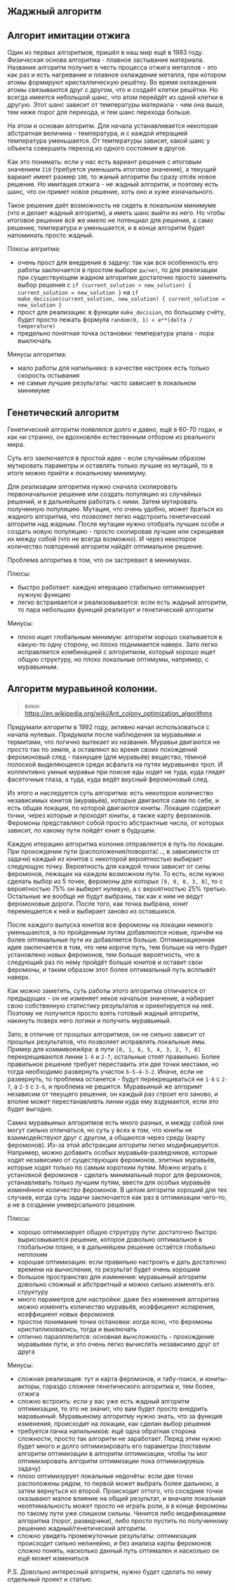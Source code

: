 
## Жаджный алгоритм





## Алгорит имитации отжига

Один из первых алгоритмов, пришёл в наш мир ещё в 1983 году.
Физическая основа алгоритма - плавное застывание материала.
Название алгоритм получил в честь процесса отжига металлов - это как раз и есть
нагревание и плавное охлаждение металла, при котором атомы формируют
кристаллическую решётку.
Во время охлаждения атомы связываются друг с другом, что и создаёт клетки
решётки.
Но всегда имеется небольшой шанс, что атом перейдёт из одной клетки в другую.
Этот шанс зависит от температуры материала - чем она выше, тем ниже порог для
перехода, и тем шанс перехода больше.

На этом и основан алгоритм.
Для начала устанавливается некоторая абстратная величина - температура, и с
каждой итерацией температура уменьшается.
От температуры зависит, какой шанс у объекта совершить переход из одного
состояния в другое.

Как это понимать: если у нас есть вариант решения с итоговым значением  `110`
(требуется уменьшить итоговое значение), а текущий вариант имеет размер `100`,
то жаный алгоритм бы сразу отсёк новое решение.
Но имитация отжига - не жадный алгоритм, и поэтому есть шанс, что он примет
новое решение, хоть оно и хуже изначального.

Такое решение даёт возможность не сидеть в локальном минимуме (что и делает
жадный алгоритм), а иметь шанс выйти из него.
Но чтобы итоговое решение всё же имело не потенциал для решения, а само решение,
температура и уменьшается, и в конце алгоритм будет напоминать просто жадный.

Плюсы алгритма:
- очень прост для внедрения в задачу: так как вся особенность его работы
    заключается в простом выборе `да/нет`, то для реализации при существующем
    жадном алгоритме достаточно просто заменить выбор решения с 
    `if (current_solution > new_solution) { current_solution = new_solution }`
    на `if make_decision(current_solution, new_solution) { current_solution = new_solution }`
- прост для реализации: в функции `make_decision`, по большому счёту, будет
    просто лежать формула `random(0, 1) < e**(delta / temperature)`
- предельно понятная точка остановки: температура упала - пора выключать

Минусы алгоритма:
- мало работы для напильника: в качестве настроек есть только скорость остывания
- не самые лучшие результаты: часто зависает в локальном минимуме


## Генетический алгоритм

Генетический алгоритм появлялся долго и давно, ещё в 60-70 годах, и как ни
странно, он вдохновлён естественным отбором из реального мира.

Суть его заключается в простой идее - если случайным образом мутировать
параметры и оставлять только лучшие из мутаций, то в итоге можно прийти к
локальному минимуму.

Для реализации алгоритма нужно сначала скопировать первоначальное решение или
создать популяцию из случайных решений, и в дальнейшем работать с ними.
Затем мутировать полученную популяцию.
Мутация, что очень удобно, может браться из жадного алгоритма, что позволяет
легко надстроить генетический алгоритм над жадным.
После мутации нужно отобрать лучшие особи и создать новую популяцию - просто
скопировав лучшие или скрещивая их между собой (что не всегда возможно).
И через некоторое количество повторений алгоритм найдёт оптимальное решение.

Проблема алгоритма в том, что он застревает в минимумах.

Плюсы:
- быстро работает: каждую итерацию стабильно оптимизирует нужную функцию
- легко встраивается и реализовывается: если есть жадный алгоритм, то пара
    небольших функций реализует и генетический алгоритм

Минусы:
- плохо ищет глобальным минимум: алгоритм хорошо скатывается в какую-то одну
    сторону, но плохо поднимается наверх.
    Зато легко исправляется комбинацией с алгоритмом, который хорошо ищет общую
    структуру, но плохо локальные оптимумы, например, с муравьиным.




## Алгоритм муравьиной колонии.

> вики: https://en.wikipedia.org/wiki/Ant_colony_optimization_algorithms

Придумали алгоритм в 1992 году, активно начал использоваться с начала нулевых.
Придумали после наблюдения за муравьями и термитами, что логично вытекает из
названия.
Муравьи двигаются не просто так по земле, а оставляют во время своих похождений
феромоновый след - пахнущее (для муравьёв) вещество, тёмной полоской выделяющееся
среди асфальта на путях муравьинвх троп.
И коллективно умные муравьи при поиске еды ходят не туда, куда глядят фасеточные
глаза, а туда, куда ведёт вкусный феромоновый след.

Из этого и наследуется суть алгоритма: есть некоторое количество независимых
юнитов (муравьёв), которые двигаются сами по себе, и есть общая локация, по
которой двигаются юниты.
Локация содержит точки, через которые и проходят юниты, а также карту феромонов.
Феромоны представляют собой просто абстрактные числа, от которых зависит,
по какому пути пойдёт юнит в будущем.

Каждую итерацию алгоритма колония отправляется в путь по локации.
При прохождении пути (расположения/поворота/..., в зависимости от задачи)
каждый из юнитов с некоторой вероятностью выбирает следующую точку.
Вероятность для каждой точки зависит от силы феромонов, лежащих на каждом
возможном пути.
То есть, если нужно сделать выбор из 5 точек, феромоны для которых
`[9, 0, 0, 3, 0]`, то с вероятностью 75% он выберет нулевую, а с вероятностью
25% третью.
Остальные же вообще не будут выбраны, так как к ним не ведут феромоновые дороги.
После того, как точка выбрана, юнит перемещается к ней и выбирает заново из
оставшихся.

После каждого выпуска юнитов все феромоны на локации немного уменьшаются, а по
пройденным путям добавляются новые, причём на более оптимальные пути их
добавляется больше.
Оптимизационная идея заключается в том, что чем короче путь, тем больше на него
будет установлено новых феромонов, тем больше вероятность, что в следующий раз
по нему пройдёт больше юнитов и оставит свои феромоны, и таким образом этот
более оптимальный путь всплывёт наверх.

Как можно заметить, суть работы этого алгоритма отличается от предыдущих - он
не изменяет некое начальое значение, а набирает свою собственную статистику
результатов и ориентируется на неё.
Поэтому не получится просто взять готовый жадный алгоритм, накинуть поверх него
логики и получить муравьиный.

Зато, в отличие от прошлых алгоритмов, он не сильно зависит от прошлых 
результатов, что позволяет исправлять локальные ямы. 
Пример для коммивояжёра: в пути `[0, 1, 6, 5, 4, 3, 2, 7, 8]` перекрещиваются
линии `1-6` и `2-7`, остальные стоят правильно.
Более правильное решение требует переставить эти две точки местами, но тогда
необходимо развернуть участок `6-5-4-3-2`.
Иначе, если не развернуть, то проблема останется - будут перекрещиваться не
`1-6` с `2-7`, а `2-5` с `3-6`, и проблема не решится.
Муравьиный же алгоримт независим от текущего решения, он каждый раз строит его
заново, и вполне может перестанавливть линии куда ему вздумается, если это будет
выгодно.

Самих муравьиных алгоритмов есть много разных, и между собой они могут сильно
отличаться, но суть у всех в том, что юниты не взаимодействуют друг с другом,
а общаются через среду (карту феромонов).
Из-за этой абстракции алгоритм легко модифицируется.
Например, можно добавить особых муравьёв-разведчиков, которые ходят независимо
от существующих феромонов, элитных муравьёв, которые ходят только по самым
коротким путям.
Можно играть с установкой феромонов - сделать минимальный порог для феромонов,
устанавливать только лучшим путям, ввести для особых муравьёв изменённое
количество феромонов.
В целом алгоритм хороший для тех случаев, когда суть задачи заключается как раз
в оптимизации чего-то, а не в создании универсального решения.

Плюсы:
- хорошо оптимизирует общую структуру пути: достаточно быстро вырисовывается
    решение, которое довольно оптимальное в глобальном плане, и в дальнейшем
    решение остаётся глобально неплохим
- хорошая оптимизация: если правильно настроить и дать достаточно времени на
    вычисления, то результат будет очень хорошим
- большое пространство для изменения: муравьиный алгоритм довольно сложный и
    абстрактный и можно сильно изменять его структуру
- много параметров для настройки: даже без изменения алгоритма можно изменять
    количество муравьёв, коэффициент испарения, коэффициент новых феромонов
- простое понимание точки остановки: когда ясно, что феромоны кристаллизовались,
    тогда и выключать
- отлично паралллелится: основная вычсложность - прохождение муравьями пути, и
    это очень легко вычислять независимо друг от друга

Минусы:
- сложная реализация: тут и карта феромонов, и табу-поиск, и юниты-акторы,
    гораздо сложнее генетического алгоритма и, тем более, отжига
- сложно встроить: если у вас уже есть жадный алгоритм оптимизации, то это не
    значит, что вам будет просто внедрить маравьиный.
    Муравьиному алгоритму нужно знать, что за функция изменения, происходит на
    локации, как сделан выбор решения
- требуется пачка напильников: ещё одна обратная сторона сложности, просто так
    алгоритм не заработает.
    Перед этим нужно будет много и долго оптимизировать его параметры (поставим
    алгоритм оптимизации в алгоритм оптимизации, чтобы ты мог оптимизировать
    алгоритм оптимизации пока отпимизируешь задачу)
- плохо оптимизурует локальные недочёты: если две точки расположены рядом, то
    первой может выбрать более дальнюю, а затем вернуться ко второй.
    Происходит оттого, что соседние точки оказывают малое влияние на общий
    результат, и вначале локальная неоптимальность может просто не играть роли,
    а в конце феромоны по такому пути уже слишком сильны.
    Чинится либо модификациями алгоритма (порог, разведчики), либо просто пустить
    по полученному решению жадный/генетический алгоритм.
- сложно увидеть промежуточные результаты: оптимизация происходит сильно
    нелинейно, и без анализа карты феромонов сложно понять, насколько данный
    путь оптимален и насколько он ещё может измениться

P.S. Довольно интересный алгоритм, нужно будет сделать по нему отдельный проект
и статью.


















